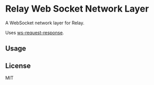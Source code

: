 Relay Web Socket Network Layer
==========
A WebSocket network layer for Relay.

Uses [ws-request-response](https://github.com/tuckerconnelly/ws-request-response).

## Usage

## License
MIT
